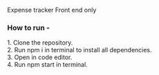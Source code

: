 Expense tracker Front end only 

<h3> How to run - </h3>
1. Clone the repository.<br/>
2. Run npm i in terminal to install all dependencies.<br/>
3. Open in code editor. <br/>
4. Run npm start in terminal.<br/>
